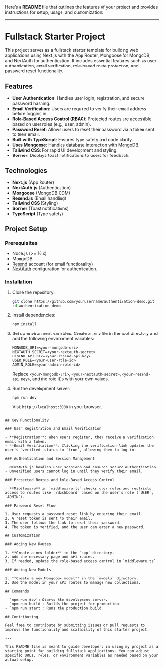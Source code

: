 Here’s a **README** file that outlines the features of your project and provides instructions for setup, usage, and customization:

---

# Fullstack Starter Project

This project serves as a fullstack starter template for building web applications using Next.js with the App Router, Mongoose for MongoDB, and NextAuth for authentication. It includes essential features such as user authentication, email verification, role-based route protection, and password reset functionality.

## Features

- **User Authentication**: Handles user login, registration, and secure password hashing.
- **Email Verification**: Users are required to verify their email address before logging in.
- **Role-Based Access Control (RBAC)**: Protected routes are accessible based on user roles (e.g., user, admin).
- **Password Reset**: Allows users to reset their password via a token sent to their email.
- **Built with TypeScript**: Ensures type safety and code clarity.
- **Uses Mongoose**: Handles database interaction with MongoDB.
- **Tailwind CSS**: For rapid UI development and styling.
- **Sonner**: Displays toast notifications to users for feedback.

## Technologies

- **Next.js** (App Router)
- **NextAuth.js** (Authentication)
- **Mongoose** (MongoDB ODM)
- **Resend.js** (Email handling)
- **Tailwind CSS** (Styling)
- **Sonner** (Toast notifications)
- **TypeScript** (Type safety)

## Project Setup

### Prerequisites

- Node.js (>= 16.x)
- MongoDB
- [Resend](https://resend.com/) account (for email functionality)
- [NextAuth](https://next-auth.js.org/) configuration for authentication.

### Installation

1. Clone the repository:

   ```bash
   git clone https://github.com/yourusername/authentication-demo.git
   cd authentication-demo
   ```

2. Install dependencies:

   ```bash
   npm install
   ```

3. Set up environment variables:
   Create a `.env` file in the root directory and add the following environment variables:

   ```env
   MONGODB_URI=<your-mongodb-uri>
   NEXTAUTH_SECRET=<your-nextauth-secret>
   RESEND_API_KEY=<your-resend-api-key>
   USER_ROLE=<your-user-role-id>
   ADMIN_ROLE=<your-admin-role-id>
   ```

   Replace `<your-mongodb-uri>`, `<your-nextauth-secret>`, `<your-resend-api-key>`, and the role IDs with your own values.

4. Run the development server:

   ```bash
   npm run dev
   ```

   Visit `http://localhost:3000` in your browser.

```

## Key Functionality

### User Registration and Email Verification

- **Registration**: When users register, they receive a verification email with a token.
- **Email Verification**: Clicking the verification link updates the user's `verified` status to `true`, allowing them to log in.

### Authentication and Session Management

- NextAuth.js handles user sessions and ensures secure authentication.
- Unverified users cannot log in until they verify their email.

### Protected Routes and Role-Based Access Control

- **Middleware** in `middleware.ts` checks user roles and restricts access to routes like `/dashboard` based on the user's role (`USER`, `ADMIN`).

### Password Reset Flow

1. User requests a password reset link by entering their email.
2. A reset token is sent to their email.
3. The user follows the link to reset their password.
4. The token is verified, and the user can enter a new password.

## Customization

### Adding New Routes

1. **Create a new folder** in the `app` directory.
2. Add the necessary page and API routes.
3. If needed, update the role-based access control in `middleware.ts`.

### Adding New Models

1. **Create a new Mongoose model** in the `models` directory.
2. Use the model in your API routes to manage new collections.

## Commands

- `npm run dev`: Starts the development server.
- `npm run build`: Builds the project for production.
- `npm run start`: Runs the production build.

## Contributing

Feel free to contribute by submitting issues or pull requests to improve the functionality and scalability of this starter project.

---

This README file is meant to guide developers in using my project as a starting point for building fullstack applications. You can adjust specific URLs, roles, or environment variables as needed based on your actual setup.
```
